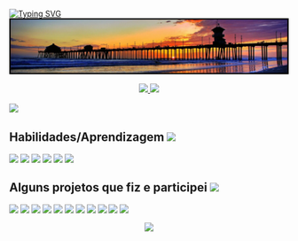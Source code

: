 
[![Typing SVG](https://readme-typing-svg.herokuapp.com?duration=3000&color=E17055&lines=Bem-vindo+ao+meu+perfil+do+GitHub!;Aqui+fala+um+dev+Front-End...;...em+eterno+aprendizado!+%F0%9F%98%83)](https://git.io/typing-svg)
![Banner](https://raw.githubusercontent.com/johannbeckerr/johannbeckerr/main/banner.png)

<div align="center">
  <a href="https://github.com/johannbeckerr">
  <img height="170em" src="https://github-readme-stats.vercel.app/api?username=johannbeckerr&show_icons=true&theme=onedark&include_all_commits=true&count_private=true"/>
  <img height="170em" src="https://github-readme-stats.vercel.app/api/top-langs/?username=johannbeckerr&layout=compact&langs_count=7&theme=onedark"/>
</div>  
  
  <br/>
  <div style="display: inline_block">
      <a href="" target="_blank"><img src="https://img.shields.io/badge/-LinkedIn-%230077B5?style=for-the-badge&logo=linkedin&logoColor=white" target="_blank"></a>
  </div>
  
  ## Habilidades/Aprendizagem <img src = "https://media2.giphy.com/media/QssGEmpkyEOhBCb7e1/giphy.gif?cid=ecf05e47a0n3gi1bfqntqmob8g9aid1oyj2wr3ds3mg700bl&rid=giphy.gif" width = 20px> 

  <div style="display: inline_block">
    <a href="" target="_blank"><img src="https://img.shields.io/badge/HTML5-E34F26?style=for-the-badge&logo=html5&logoColor=white" target="_blank"></a>
    <a href="" target="_blank"><img src="https://img.shields.io/badge/CSS3-1572B6?style=for-the-badge&logo=css3&logoColor=white" target="_blank"></a>
    <a href="" target="_blank"><img src="https://img.shields.io/badge/JavaScript-F7DF1E?style=for-the-badge&logo=javascript&logoColor=black" target="_blank"></a>
    <a href="" target="_blank"><img src="https://img.shields.io/badge/TypeScript-007ACC?style=for-the-badge&logo=typescript&logoColor=white" target="_blank"></a>
    <a href="" target="_blank"><img src="https://img.shields.io/badge/React-20232A?style=for-the-badge&logo=react&logoColor=61DAFB" target="_blank"></a>
    <a href="" target="_blank"><img src="https://img.shields.io/badge/Bootstrap-563D7C?style=for-the-badge&logo=bootstrap&logoColor=white" target="_blank"></a>
  </div>
  
  ## Alguns projetos que fiz e participei <img src = "https://media2.giphy.com/media/QssGEmpkyEOhBCb7e1/giphy.gif?cid=ecf05e47a0n3gi1bfqntqmob8g9aid1oyj2wr3ds3mg700bl&rid=giphy.gif" width = 20px> 
  <div style="display: inline_block">
    <a href="" target="_blank"><img src="https://img.shields.io/badge/wwwwwwwwww-D50000?style=for-the-badge" target="_blank"></a>
    <a href="" target="_blank"><img src="https://img.shields.io/badge/wwwwwwwwww-AA00FF?style=for-the-badge" target="_blank"></a>
    <a href="" target="_blank"><img src="https://img.shields.io/badge/wwwwwwwwww-42A5F5?style=for-the-badge" target="_blank"></a>
    <a href="" target="_blank"><img src="https://img.shields.io/badge/wwwwwwwwww-00C853?style=for-the-badge" target="_blank"></a>
    <a href="" target="_blank"><img src="https://img.shields.io/badge/wwwwwwwwww-FFD600?style=for-the-badge" target="_blank"></a>
    <a href="" target="_blank"><img src="https://img.shields.io/badge/wwwwwwwwww-00B8D4?style=for-the-badge" target="_blank"></a>
    <a href="" target="_blank"><img src="https://img.shields.io/badge/wwwwwwwwww-6c5ce7?style=for-the-badge" target="_blank"></a>
    <a href="" target="_blank"><img src="https://img.shields.io/badge/wwwwwwwwww-FF7043?style=for-the-badge" target="_blank"></a>
    <a href="" target="_blank"><img src="https://img.shields.io/badge/wwwwwwwwww-26A69A?style=for-the-badge" target="_blank"></a>
    <a href="" target="_blank"><img src="https://img.shields.io/badge/wwwwwwwwww-EC407A?style=for-the-badge" target="_blank"></a>
    <a href="" target="_blank"><img src="https://img.shields.io/badge/wwwwwwwwww-AB47BC?style=for-the-badge" target="_blank"></a>
  </div>
  
  
  
<p align="center">
  <img  src="https://github.com/johannbeckerr/johannbeckerr/blob/output/github-contribution-grid-snake.svg"/>
</p>  

 

  
  
    

